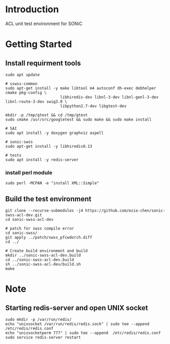 # Introduction
ACL unit test environment for SONiC

# Getting Started
## Install requirment tools
```
sudo apt update

# sswss-common
sudo apt-get install -y make libtool m4 autoconf dh-exec debhelper cmake pkg-config \
                        libhiredis-dev libnl-3-dev libnl-genl-3-dev libnl-route-3-dev swig3.0 \
                        libpython2.7-dev libgtest-dev

mkdir -p /tmp/gtest && cd /tmp/gtest
sudo cmake /usr/src/googletest && sudo make && sudo make install

# SAI
sudo apt install -y doxygen graphviz aspell

# sonic-swss
sudo apt-get install -y libhiredis0.13

# tests
sudo apt install -y redis-server
```

### install perl  module
```sudo perl -MCPAN -e "install XML::Simple"```  

## Build the test environment
```
git clone --recurse-submodules -j4 https://github.com/ezio-chen/sonic-swss-acl-dev.git
cd sonic-swss-acl-dev

# patch for swss compile error
cd sonic-swss/
git apply ../patch/swss_pfcwdorch.diff
cd ../

# Create build environment and build
mkdir ../sonic-swss-acl-dev.build
cd ../sonic-swss-acl-dev.build
sh ../sonic-swss-acl-dev/build.sh
make
```

# Note
## Starting redis-server and open UNIX socket
```
sudo mkdir -p /var/run/redis/
echo "unixsocket /var/run/redis/redis.sock" | sudo tee --append  /etc/redis/redis.conf
echo "unixsocketperm 777" | sudo tee --append  /etc/redis/redis.conf
sudo service redis-server restart
```
